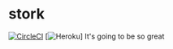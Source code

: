 # stork
[![CircleCI](https://circleci.com/gh/foobaar/stork.svg?style=svg)](https://circleci.com/gh/foobaar/stork)
[![Heroku](https://heroku-badge.herokuapp.com/?app=foobaar-stork)]
It's going to be so great
